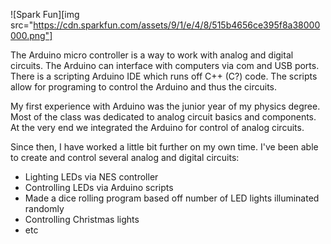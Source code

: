 ![Spark Fun][img src="https://cdn.sparkfun.com/assets/9/1/e/4/8/515b4656ce395f8a38000000.png"]

The Arduino micro controller is a way to work with analog and digital circuits. The Arduino can interface with computers via com and USB ports. There is a scripting Arduino IDE which runs off C++ (C?) code. The scripts allow for programing to control the Arduino and thus the circuits.

My first experience with Arduino was the junior year of my physics degree. Most of the class was dedicated to analog circuit basics and components. At the very end we integrated the Arduino for control of analog circuits.

Since then, I have worked a little bit further on my own time. I've been able to create and control several analog and digital circuits:

* Lighting LEDs via NES controller
* Controlling LEDs via Arduino scripts
* Made a dice rolling program based off number of LED lights illuminated randomly
* Controlling Christmas lights
* etc
